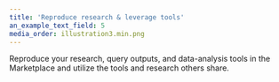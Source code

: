 ```yaml
---
title: 'Reproduce research & leverage tools'
an_example_text_field: 5
media_order: illustration3.min.png
---
```


Reproduce your research, query outputs, and data-analysis tools in the Marketplace and utilize the tools and research others share.